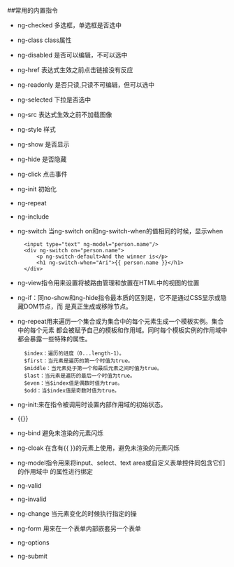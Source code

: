 ##常用的内置指令

* ng-checked   多选框，单选框是否选中
* ng-class  class属性
* ng-disabled   是否可以编辑，不可以选中
* ng-href 表达式生效之前点击链接没有反应
* ng-readonly   是否只读,只读不可编辑，但可以选中
* ng-selected  下拉是否选中
* ng-src  表达式生效之前不加载图像
* ng-style 样式

* ng-show  是否显示
* ng-hide  是否隐藏
* ng-click 点击事件
* ng-init 初始化
* ng-repeat 
* ng-include
* ng-switch 当ng-switch on和ng-switch-when的值相同的时候，显示when

		<input type="text" ng-model="person.name"/> 
		<div ng-switch on="person.name"> 
			<p ng-switch-default>And the winner is</p> 
			<h1 ng-switch-when="Ari">{{ person.name }}</h1> 
		</div> 
* ng-view指令用来设置将被路由管理和放置在HTML中的视图的位置
* ng-if：同no-show和ng-hide指令最本质的区别是，它不是通过CSS显示或隐藏DOM节点，而
是真正生成或移除节点。

* ng-repeat用来遍历一个集合或为集合中的每个元素生成一个模板实例。集合中的每个元素
都会被赋予自己的模板和作用域。同时每个模板实例的作用域中都会暴露一些特殊的属性。   
   
		$index：遍历的进度（0...length-1）。
		$first：当元素是遍历的第一个时值为true。
		$middle：当元素处于第一个和最后元素之间时值为true。
		$last：当元素是遍历的最后一个时值为true。
		$even：当$index值是偶数时值为true。
		$odd：当$index值是奇数时值为true。
* ng-init:来在指令被调用时设置内部作用域的初始状态。
* {{}}
* ng-bind 避免未渲染的元素闪烁
* ng-cloak 在含有{{ }}的元素上使用，避免未渲染的元素闪烁
* ng-model指令用来将input、select、text area或自定义表单控件同包含它们的作用域中
的属性进行绑定
* ng-valid
* ng-invalid
* ng-change 当元素变化的时候执行指定的操
* ng-form 用来在一个表单内部嵌套另一个表单
* ng-options
* ng-submit
